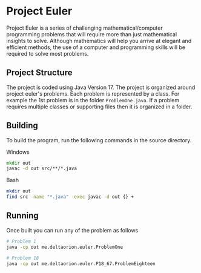# Project Euler

Project Euler is a series of challenging mathematical/computer programming problems that will require more than just mathematical insights to solve. Although mathematics will help you arrive at elegant and efficient methods, the use of a computer and programming skills will be required to solve most problems.

## Project Structure

The project is coded using Java Version 17. The project is organized around project euler's problems. Each problem is represented by a class. For example the 1st problem is in the folder `ProblemOne.java`. If a problem requires multiple classes or supporting files then it is organized in a folder. 

## Building 

To build the program, run the following commands in the source directory.

Windows
```cmd
mkdir out
javac -d out src/**/*.java
```

Bash
```sh
mkdir out
find src -name "*.java" -exec javac -d out {} +
```

## Running

Once built you can run any of the problem as follows

```sh
# Problem 1
java -cp out me.deltaorion.euler.ProblemOne

# Problem 18
java -cp out me.deltaorion.euler.P18_67.ProblemEighteen
```